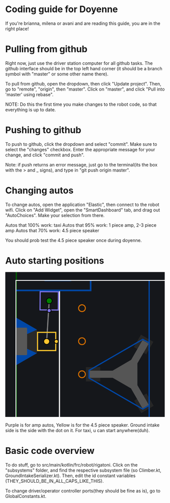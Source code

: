 # Coding guide for Doyenne

If you're brianna, milena or avani and are reading this guide, you are in the right place!

# Pulling from github

Right now, just use the driver station computer for all github tasks.
The github interface should be in the top left hand corner
(it should be a branch symbol with "master" or some other name there).

To pull from github, open the dropdown, then click "Update project".
Then, go to "remote", "origin", then "master". Click on "master", and click
"Pull into 'master' using rebase".

NOTE: Do this the first time you make changes to the robot code, so that everything is up to date.

# Pushing to github
To push to github, click the dropdown and select "commit". Make sure to select
the "changes" checkbox. Enter the appropriate message for your change, and click 
"commit and push". 

Note: if push returns an error message, just go to the terminal(its the box with the > and _ signs),
and type in "git push origin master".

# Changing autos
To change autos, open the application "Elastic", then connect to the robot wifi.
Click on "Add Widget", open the "SmartDashboard" tab, and drag out "AutoChoices".
Make your selection from there.

Autos that 100% work: taxi
Autos that 95% work: 1 piece amp, 2-3 piece amp
Autos that 70% work: 4.5 piece speaker

You should prob test the 4.5 piece speaker once during doyenne.

# Auto starting positions

![img.png](../../assets/starting-positions.png)

Purple is for amp autos, Yellow is for the 4.5 piece speaker. 
Ground intake side is the side with the dot on it. For taxi, u can start anywhere(duh).

# Basic code overview

To do stuff, go to src/main/kotlin/frc/robot/rigatoni. 
Click on the "subsystems" folder, and find the respective subsystem file 
(so Climber.kt, GroundIntakeSerializer.kt). Then, edit the id constant variables
(THEY_SHOULD_BE_IN_ALL_CAPS_LIKE_THIS).

To change driver/operator controller ports(they should be fine as is), go to GlobalConstants.kt.







